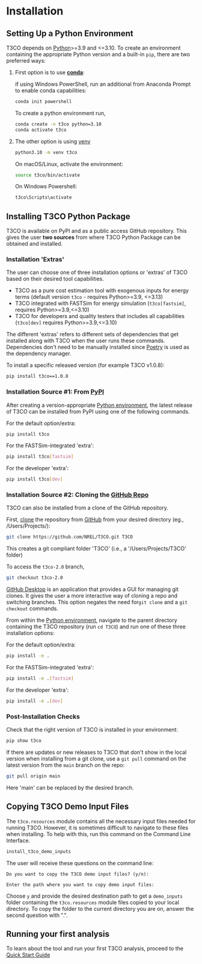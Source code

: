 # Installation

## Setting Up a Python Environment <a name="setting-up-a-python-environment"></a>

T3CO depends on [Python](https://www.python.org/downloads/)>=3.9 and <=3.10. To create an environment containing the appropriate Python version and a built-in `pip`, there are two preferred ways:

1. First option is to use [**conda**](https://docs.conda.io/projects/conda/en/latest/user-guide/install/index.html):

    if using Windows PowerShell, run an additional from Anaconda Prompt to enable conda capabilities:
    
    ```bash
    conda init powershell
    ```
    
    To create a python environment run,

    ```bash
    conda create -n t3co python=3.10
    conda activate t3co
    ```

    

2. The other option is using [venv](https://docs.python.org/3/library/venv.html)

    ```bash
    python3.10 -m venv t3co
    ```

    On macOS/Linux, activate the environment:

    ```bash
    source t3co/bin/activate
    ```

    On Windows Powershell:
    
    ```bash
    t3co\Scripts\activate
    ```

## Installing T3CO Python Package

T3CO is available on PyPI and as a public access GitHub repository. This gives the user **two sources** from where T3CO Python Package can be obtained and installed.

### Installation 'Extras'

The user can choose one of three installation options or 'extras' of T3CO based on their desired tool capabilities. 

- T3CO as a pure cost estimation tool with exogenous inputs for energy terms (default version `t3co` - requires Python>=3.9, <=3.13)
- T3CO integrated with FASTSim for energy simulation (`t3co[fastsim]`, requires Python>=3.9,<=3.10)
- T3CO for developers and quality testers that includes all capabilities (`t3co[dev]` requires Python>=3.9,<=3.10)

The different 'extras' refers to different sets of dependencies that get installed along with T3CO when the user runs these commands. Dependencies don't need to be manually installed since [Poetry](https://python-poetry.org/) is used as the dependency manager.

To install a specific released version (for example T3CO v1.0.8):
```bash
pip install t3co==1.0.8
```

### Installation Source #1: From [PyPI](https://pypi.org/project/t3co/)

After creating a version-appropriate [Python environment](#setting-up-a-python-environment), the latest release of T3CO can be installed from PyPI using one of the following commands.

For the default option/extra:

```bash
pip install t3co
```

For the FASTSim-integrated 'extra':

```bash
pip install t3co[fastsim]
```

For the developer 'extra':

```bash
pip install t3co[dev]
```

### Installation Source #2: Cloning the [GitHub Repo](https://github.com/NREL/T3CO)

T3CO can also be installed from a clone of the GitHub repository.

First, [clone](https://git-scm.com/docs/git-clone) the repository from [GitHub](https://github.com/NREL/T3CO) from your desired directory (eg., /Users/Projects/):

```bash
git clone https://github.com/NREL/T3CO.git T3CO
```

This creates a git compliant folder 'T3CO' (i.e., a '/Users/Projects/T3CO' folder)

To access the `t3co-2.0` branch,

```bash
git checkout t3co-2.0
```

[GitHub Desktop](https://desktop.github.com/download/) is an application that provides a GUI for managing git clones. It gives the user a more interactive way of cloning a repo and switching branches. This option negates the need for`git clone` and a `git checkout` commands.

From within the [Python environment](#setting-up-a-python-environment), navigate to the parent directory containing the T3CO repository (run `cd T3CO`) and run one of these three installation options:

For the default option/extra:

```bash
pip install -e .
```

For the FASTSim-integrated 'extra':

```bash
pip install -e .[fastsim]
```

For the developer 'extra':

```bash
pip install -e .[dev]
```

### Post-Installation Checks

Check that the right version of T3CO is installed in your environment:

```bash
pip show t3co
```

If there are updates or new releases to T3CO that don't show in the local version when installing from a git clone, use a `git pull` command on the latest version from the `main` branch on the repo:

```bash
git pull origin main
```

Here 'main' can be replaced by the desired branch.


## Copying T3CO Demo Input Files <a name=copy-demo-inputs></a>

The `t3co.resources` module contains all the necessary input files needed for running T3CO. However, it is sometimes difficult to navigate to these files when installing. To help with this, run this command on the Command Line Interface.

```bash
install_t3co_demo_inputs
```

The user will receive these questions on the command line:

`Do you want to copy the T3CO demo input files? (y/n):`

`Enter the path where you want to copy demo input files:`

Choose `y` and provide the desired destination path to get a `demo_inputs` folder containing the `t3co.resources` module files copied to your local directory. To copy the folder to the current directory you are on, answer the second question with ".".

## Running your first analysis

To learn about the tool and run your first T3CO analysis, proceed to the [Quick Start Guide](./quick_start.md)
